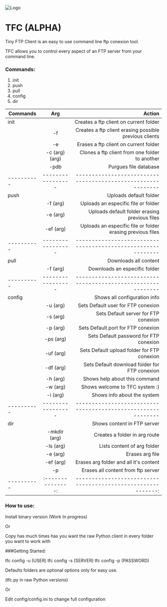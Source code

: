 ![Logo](http://i63.tinypic.com/16aa1km.png) 
# TFC (ALPHA)

Tiny FTP Client is an easy to use command line ftp conexion tool.

TFC allows you to control every aspect of an FTP server from your command line.


### Commands:

1. init
2. push
3. pull
4. config
5. dir 

| Commands | Arg             | Action                                                     |
|----------|:---------------:|-----------------------------------------------------------:|
| init     |                 | Creates a ftp client on current folder                     |
|          | -f              | Creates a ftp client erasing possible previous clients     |
|          | -e              | Erases a ftp client on current folder                      |
|          | -c (arg) (arg)  | Clones a ftp client from one folder to another             |
|          | -pdb            | Purgues file database                                      |
|----------|-----------------|------------------------------------------------------------|
| push     |                 | Uploads default folder                                     |
|          | -f  (arg)       | Uploads an especific file or folder                        |
|          | -e  (arg)       | Uploads default folder erasing previous files              |
|          | -ef (arg)       | Uploads an especific file or folder erasing previous files |
|----------|-----------------|------------------------------------------------------------|
| pull     |                 | Downloads all content                                      |
|          | -f (arg)        | Downloads an especific folder                              |
|----------|-----------------|------------------------------------------------------------|
| config   |                 | Shows all configuration info                               |
|          | -u (arg)        | Sets Default user for FTP conexion                         |
|          | -s (arg)        | Sets Default server for FTP conexion                       |
|          | -p (arg)        | Sets Default port for FTP conexion                         |
|          | -ps (arg)       | Sets Default password for FTP conexion                     |
|          | -uf (arg)       | Sets Default upload folder for FTP conexion                |
|          | -df (arg)       | Sets Default download folder for FTP conexion              |
|          | -h (arg)        | Shows help about this command                              |
|          | -w (arg)        | Shows welcome to TFC system :)                             |
|          | -i (arg)        | Shows info about the system                                |
|----------|-----------------|------------------------------------------------------------|
| dir      |                 | Shows content in FTP server                                |
|          | -mkdir (arg)    | Creates a folder in arg route                              |
|          | -ls (arg)       | Lists content of arg folder                                |
|          | -e (arg)        | Erases arg file                                            |
|          | -ef (arg)       | Erases arg folder and all it's content                     |
|          | -p              | Erases all content from ftp server                         |
|----------|:---------------:|-----------------------------------------------------------:|

### How to use:

Install binary version (Work In progress)

Or

Copy has much times has you want the raw Python client in every folder you want to work with

###Getting Started:

tfc config -u (USER)
tfc config -s (SERVER)
tfc config -p (PASSWORD)

Defaults folders are optional options only for easy use.

(tfc.py in raw Python versions)

Or

Edit config/config.ini to change full configuration